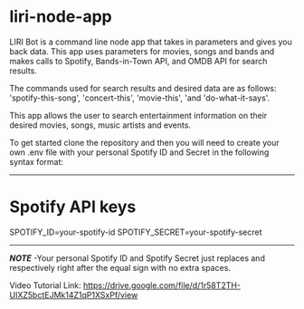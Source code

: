 # liri-node-app
LIRI Bot is a command line node app that takes in parameters and gives you back data. 
This app uses parameters for movies, songs and bands and makes calls to Spotify, Bands-in-Town API, and OMDB API for search results.

The commands used for search results and desired data are as follows:
'spotify-this-song', 'concert-this', 'movie-this', 'and 'do-what-it-says'.


This app allows the user to search entertainment information on their desired movies, songs, music artists and events.

To get started clone the repository and then you will need to create your own .env file with your personal Spotify ID and Secret in the following syntax format:

____________________________________
# Spotify API keys

SPOTIFY_ID=your-spotify-id
SPOTIFY_SECRET=your-spotify-secret
____________________________________

***NOTE***
-Your personal Spotify ID and Spotify Secret just replaces <your-spotify-id> and <your-spotify-secret> respectively right after the equal sign with no extra spaces.

Video Tutorial Link:
https://drive.google.com/file/d/1r58T2TH-UIXZ5bctEJMk14Z1qP1XSxPf/view
